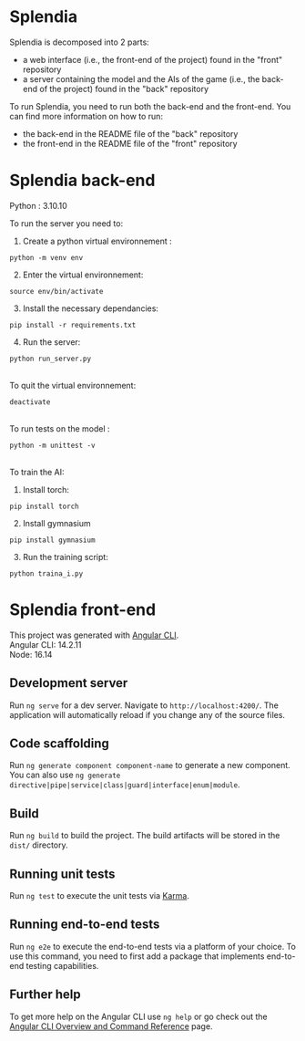 # Splendia

Splendia is decomposed into 2 parts: 
- a web interface (i.e., the front-end of the project) found in the "front" repository
- a server containing the model and the AIs of the game (i.e., the back-end of the project) found in the "back" repository

To run Splendia, you need to run both the back-end and the front-end.
You can find more information on how to run:
- the back-end in the README file of the "back" repository
- the front-end in the README file of the "front" repository


# Splendia back-end
Python : 3.10.10

To run the server you need to:
1) Create a python virtual environnement :
```
python -m venv env
```
2) Enter the virtual environnement:
```
source env/bin/activate
```
3) Install the necessary dependancies:
```
pip install -r requirements.txt
```
4) Run the server:
```
python run_server.py
```
\
To quit the virtual environnement:
```
deactivate
```
\
To run tests on the model :
```
python -m unittest -v
```
\
To train the AI:
1) Install torch:
```
pip install torch 
```
2) Install gymnasium 
```
pip install gymnasium
```
3) Run the training script:
```
python traina_i.py
```


# Splendia front-end

This project was generated with [Angular CLI](https://github.com/angular/angular-cli).  
Angular CLI: 14.2.11   
Node: 16.14  

## Development server

Run `ng serve` for a dev server. Navigate to `http://localhost:4200/`. The application will automatically reload if you change any of the source files.

## Code scaffolding

Run `ng generate component component-name` to generate a new component. You can also use `ng generate directive|pipe|service|class|guard|interface|enum|module`.

## Build

Run `ng build` to build the project. The build artifacts will be stored in the `dist/` directory.

## Running unit tests

Run `ng test` to execute the unit tests via [Karma](https://karma-runner.github.io).

## Running end-to-end tests

Run `ng e2e` to execute the end-to-end tests via a platform of your choice. To use this command, you need to first add a package that implements end-to-end testing capabilities.

## Further help

To get more help on the Angular CLI use `ng help` or go check out the [Angular CLI Overview and Command Reference](https://angular.io/cli) page.
